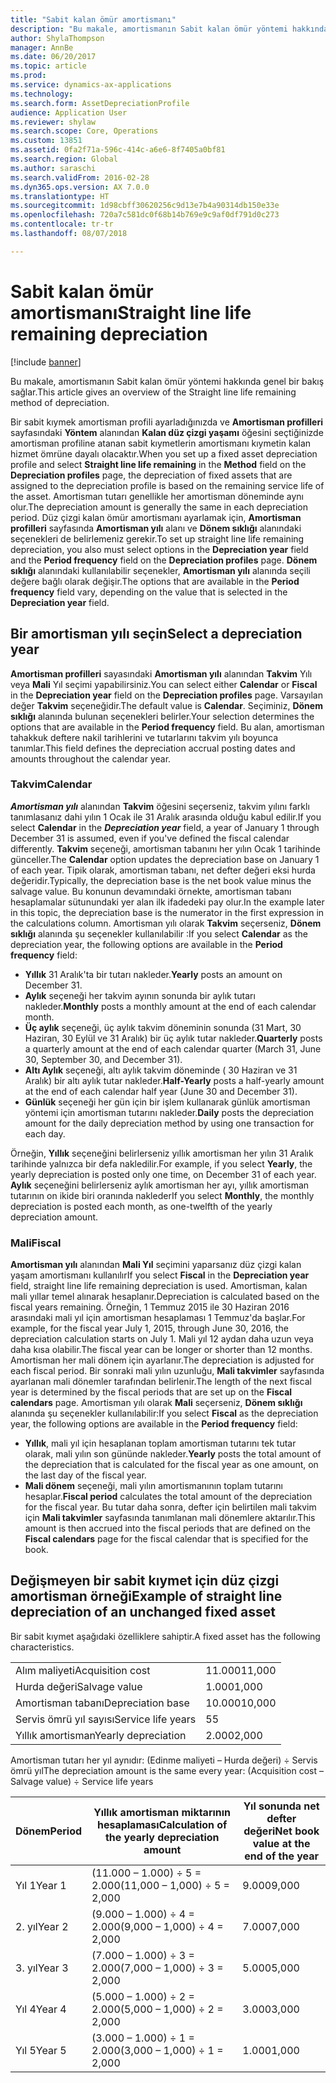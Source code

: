 ```yaml
---
title: "Sabit kalan ömür amortismanı"
description: "Bu makale, amortismanın Sabit kalan ömür yöntemi hakkında genel bir bakış sağlar."
author: ShylaThompson
manager: AnnBe
ms.date: 06/20/2017
ms.topic: article
ms.prod: 
ms.service: dynamics-ax-applications
ms.technology: 
ms.search.form: AssetDepreciationProfile
audience: Application User
ms.reviewer: shylaw
ms.search.scope: Core, Operations
ms.custom: 13851
ms.assetid: 0fa2f71a-596c-414c-a6e6-8f7405a0bf81
ms.search.region: Global
ms.author: saraschi
ms.search.validFrom: 2016-02-28
ms.dyn365.ops.version: AX 7.0.0
ms.translationtype: HT
ms.sourcegitcommit: 1d98cbff30620256c9d13e7b4a90314db150e33e
ms.openlocfilehash: 720a7c581dc0f68b14b769e9c9af0df791d0c273
ms.contentlocale: tr-tr
ms.lasthandoff: 08/07/2018

---
```


# <a name="straight-line-life-remaining-depreciation"></a><span data-ttu-id="61a1b-103">Sabit kalan ömür amortismanı</span><span class="sxs-lookup"><span data-stu-id="61a1b-103">Straight line life remaining depreciation</span></span>

[!include [banner](../includes/banner.md)]

<span data-ttu-id="61a1b-104">Bu makale, amortismanın Sabit kalan ömür yöntemi hakkında genel bir bakış sağlar.</span><span class="sxs-lookup"><span data-stu-id="61a1b-104">This article gives an overview of the Straight line life remaining method of depreciation.</span></span>

<span data-ttu-id="61a1b-105">Bir sabit kıymek amortisman profili ayarladığınızda ve **Amortisman profilleri** sayfasındaki **Yöntem** alanından **Kalan düz çizgi yaşamı** öğesini seçtiğinizde amortisman profiline atanan sabit kıymetlerin amortismanı kıymetin kalan hizmet ömrüne dayalı olacaktır.</span><span class="sxs-lookup"><span data-stu-id="61a1b-105">When you set up a fixed asset depreciation profile and select **Straight line life remaining** in the **Method** field on the **Depreciation profiles** page, the depreciation of fixed assets that are assigned to the depreciation profile is based on the remaining service life of the asset.</span></span> <span data-ttu-id="61a1b-106">Amortisman tutarı genellikle her amortisman döneminde aynı olur.</span><span class="sxs-lookup"><span data-stu-id="61a1b-106">The depreciation amount is generally the same in each depreciation period.</span></span> <span data-ttu-id="61a1b-107">Düz çizgi kalan ömür amortismanı ayarlamak için, **Amortisman profilleri** sayfasında **Amortisman yılı** alanı ve **Dönem sıklığı** alanındaki seçenekleri de belirlemeniz gerekir.</span><span class="sxs-lookup"><span data-stu-id="61a1b-107">To set up straight line life remaining depreciation, you also must select options in the **Depreciation year** field and the **Period frequency** field on the **Depreciation profiles** page.</span></span> <span data-ttu-id="61a1b-108">**Dönem sıklığı** alanındaki kullanılabilir seçenekler, **Amortisman yılı** alanında seçili değere bağlı olarak değişir.</span><span class="sxs-lookup"><span data-stu-id="61a1b-108">The options that are available in the **Period frequency** field vary, depending on the value that is selected in the **Depreciation year** field.</span></span>

## <a name="select-a-depreciation-year"></a><span data-ttu-id="61a1b-109">Bir amortisman yılı seçin</span><span class="sxs-lookup"><span data-stu-id="61a1b-109">Select a depreciation year</span></span>
<span data-ttu-id="61a1b-110">**Amortisman profilleri** sayasındaki **Amortisman yılı** alanından **Takvim** Yılı veya **Mali** Yıl seçimi yapabilirsiniz.</span><span class="sxs-lookup"><span data-stu-id="61a1b-110">You can select either **Calendar** or **Fiscal** in the **Depreciation year** field on the **Depreciation profiles** page.</span></span> <span data-ttu-id="61a1b-111">Varsayılan değer **Takvim** seçeneğidir.</span><span class="sxs-lookup"><span data-stu-id="61a1b-111">The default value is **Calendar**.</span></span> <span data-ttu-id="61a1b-112">Seçiminiz, **Dönem sıklığı** alanında bulunan seçenekleri belirler.</span><span class="sxs-lookup"><span data-stu-id="61a1b-112">Your selection determines the options that are available in the **Period frequency** field.</span></span> <span data-ttu-id="61a1b-113">Bu alan, amortisman tahakkuk deftere nakil tarihlerini ve tutarlarını takvim yılı boyunca tanımlar.</span><span class="sxs-lookup"><span data-stu-id="61a1b-113">This field defines the depreciation accrual posting dates and amounts throughout the calendar year.</span></span>

### <a name="calendar"></a><span data-ttu-id="61a1b-114">Takvim</span><span class="sxs-lookup"><span data-stu-id="61a1b-114">Calendar</span></span>

<span data-ttu-id="61a1b-115">***Amortisman yılı*** alanından **Takvim** öğesini seçerseniz, takvim yılını farklı tanımlasanız dahi yılın 1 Ocak ile 31 Aralık arasında olduğu kabul edilir.</span><span class="sxs-lookup"><span data-stu-id="61a1b-115">If you select **Calendar** in the ***Depreciation year*** field, a year of January 1 through December 31 is assumed, even if you've defined the fiscal calendar differently.</span></span> <span data-ttu-id="61a1b-116">**Takvim** seçeneği, amortisman tabanını her yılın Ocak 1 tarihinde günceller.</span><span class="sxs-lookup"><span data-stu-id="61a1b-116">The **Calendar** option updates the depreciation base on January 1 of each year.</span></span> <span data-ttu-id="61a1b-117">Tipik olarak, amortisman tabanı, net defter değeri eksi hurda değeridir.</span><span class="sxs-lookup"><span data-stu-id="61a1b-117">Typically, the depreciation base is the net book value minus the salvage value.</span></span> <span data-ttu-id="61a1b-118">Bu konunun devamındaki örnekte, amortisman tabanı hesaplamalar sütunundaki yer alan ilk ifadedeki pay olur.</span><span class="sxs-lookup"><span data-stu-id="61a1b-118">In the example later in this topic, the depreciation base is the numerator in the first expression in the calculations column.</span></span> <span data-ttu-id="61a1b-119">Amortisman yılı olarak **Takvim** seçerseniz, **Dönem sıklığı** alanında şu seçenekler kullanılabilir :</span><span class="sxs-lookup"><span data-stu-id="61a1b-119">If you select **Calendar** as the depreciation year, the following options are available in the **Period frequency** field:</span></span>

-   <span data-ttu-id="61a1b-120">**Yıllık** 31 Aralık'ta bir tutarı nakleder.</span><span class="sxs-lookup"><span data-stu-id="61a1b-120">**Yearly** posts an amount on December 31.</span></span>
-   <span data-ttu-id="61a1b-121">**Aylık** seçeneği her takvim ayının sonunda bir aylık tutarı nakleder.</span><span class="sxs-lookup"><span data-stu-id="61a1b-121">**Monthly** posts a monthly amount at the end of each calendar month.</span></span>
-   <span data-ttu-id="61a1b-122">**Üç aylık** seçeneği, üç aylık takvim döneminin sonunda (31 Mart, 30 Haziran, 30 Eylül ve 31 Aralık) bir üç aylık tutar nakleder.</span><span class="sxs-lookup"><span data-stu-id="61a1b-122">**Quarterly** posts a quarterly amount at the end of each calendar quarter (March 31, June 30, September 30, and December 31).</span></span>
-   <span data-ttu-id="61a1b-123">**Altı Aylık** seçeneği, altı aylık takvim döneminde ( 30 Haziran ve 31 Aralık) bir altı aylık tutar nakleder.</span><span class="sxs-lookup"><span data-stu-id="61a1b-123">**Half-Yearly** posts a half-yearly amount at the end of each calendar half year (June 30 and December 31).</span></span>
-   <span data-ttu-id="61a1b-124">**Günlük** seçeneği her gün için bir işlem kullanarak günlük amortisman yöntemi için amortisman tutarını nakleder.</span><span class="sxs-lookup"><span data-stu-id="61a1b-124">**Daily** posts the depreciation amount for the daily depreciation method by using one transaction for each day.</span></span>

<span data-ttu-id="61a1b-125">Örneğin, **Yıllık** seçeneğini belirlerseniz yıllık amortisman her yılın 31 Aralık tarihinde yalnızca bir defa nakledilir.</span><span class="sxs-lookup"><span data-stu-id="61a1b-125">For example, if you select **Yearly**, the yearly depreciation is posted only one time, on December 31 of each year.</span></span> <span data-ttu-id="61a1b-126">**Aylık** seçeneğini belirlerseniz aylık amortisman her ayı, yıllık amortisman tutarının on ikide biri oranında nakleder</span><span class="sxs-lookup"><span data-stu-id="61a1b-126">If you select **Monthly**, the monthly depreciation is posted each month, as one-twelfth of the yearly depreciation amount.</span></span>

### <a name="fiscal"></a><span data-ttu-id="61a1b-127">Mali</span><span class="sxs-lookup"><span data-stu-id="61a1b-127">Fiscal</span></span>

<span data-ttu-id="61a1b-128">**Amortisman yılı** alanından **Mali Yıl** seçimini yaparsanız düz çizgi kalan yaşam amortismanı kullanılır</span><span class="sxs-lookup"><span data-stu-id="61a1b-128">If you select **Fiscal** in the **Depreciation year** field, straight line life remaining depreciation is used.</span></span> <span data-ttu-id="61a1b-129">Amortisman, kalan mali yıllar temel alınarak hesaplanır.</span><span class="sxs-lookup"><span data-stu-id="61a1b-129">Depreciation is calculated based on the fiscal years remaining.</span></span> <span data-ttu-id="61a1b-130">Örneğin, 1 Temmuz 2015 ile 30 Haziran 2016 arasındaki mali yıl için amortisman hesaplaması 1 Temmuz'da başlar.</span><span class="sxs-lookup"><span data-stu-id="61a1b-130">For example, for the fiscal year July 1, 2015, through June 30, 2016, the depreciation calculation starts on July 1.</span></span> <span data-ttu-id="61a1b-131">Mali yıl 12 aydan daha uzun veya daha kısa olabilir.</span><span class="sxs-lookup"><span data-stu-id="61a1b-131">The fiscal year can be longer or shorter than 12 months.</span></span> <span data-ttu-id="61a1b-132">Amortisman her mali dönem için ayarlanır.</span><span class="sxs-lookup"><span data-stu-id="61a1b-132">The depreciation is adjusted for each fiscal period.</span></span> <span data-ttu-id="61a1b-133">Bir sonraki mali yılın uzunluğu, **Mali takvimler** sayfasında ayarlanan mali dönemler tarafından belirlenir.</span><span class="sxs-lookup"><span data-stu-id="61a1b-133">The length of the next fiscal year is determined by the fiscal periods that are set up on the **Fiscal calendars** page.</span></span> <span data-ttu-id="61a1b-134">Amortisman yılı olarak **Mali** seçerseniz, **Dönem sıklığı** alanında şu seçenekler kullanılabilir:</span><span class="sxs-lookup"><span data-stu-id="61a1b-134">If you select **Fiscal** as the depreciation year, the following options are available in the **Period frequency** field:</span></span>

-   <span data-ttu-id="61a1b-135">**Yıllık**, mali yıl için hesaplanan toplam amortisman tutarını tek tutar olarak, mali yılın son gününde nakleder.</span><span class="sxs-lookup"><span data-stu-id="61a1b-135">**Yearly** posts the total amount of the depreciation that is calculated for the fiscal year as one amount, on the last day of the fiscal year.</span></span>
-   <span data-ttu-id="61a1b-136">**Mali dönem** seçeneği, mali yılın amortismanının toplam tutarını hesaplar.</span><span class="sxs-lookup"><span data-stu-id="61a1b-136">**Fiscal period** calculates the total amount of the depreciation for the fiscal year.</span></span> <span data-ttu-id="61a1b-137">Bu tutar daha sonra, defter için belirtilen mali takvim için **Mali takvimler** sayfasında tanımlanan mali dönemlere aktarılır.</span><span class="sxs-lookup"><span data-stu-id="61a1b-137">This amount is then accrued into the fiscal periods that are defined on the **Fiscal calendars** page for the fiscal calendar that is specified for the book.</span></span>

## <a name="example-of-straight-line-depreciation-of-an-unchanged-fixed-asset"></a><span data-ttu-id="61a1b-138">Değişmeyen bir sabit kıymet için düz çizgi amortisman örneği</span><span class="sxs-lookup"><span data-stu-id="61a1b-138">Example of straight line depreciation of an unchanged fixed asset</span></span>
<span data-ttu-id="61a1b-139">Bir sabit kıymet aşağıdaki özelliklere sahiptir.</span><span class="sxs-lookup"><span data-stu-id="61a1b-139">A fixed asset has the following characteristics.</span></span>

|                     |        |
|---------------------|--------|
| <span data-ttu-id="61a1b-140">Alım maliyeti</span><span class="sxs-lookup"><span data-stu-id="61a1b-140">Acquisition cost</span></span>    | <span data-ttu-id="61a1b-141">11.000</span><span class="sxs-lookup"><span data-stu-id="61a1b-141">11,000</span></span> |
| <span data-ttu-id="61a1b-142">Hurda değeri</span><span class="sxs-lookup"><span data-stu-id="61a1b-142">Salvage value</span></span>       | <span data-ttu-id="61a1b-143">1.000</span><span class="sxs-lookup"><span data-stu-id="61a1b-143">1,000</span></span>  |
| <span data-ttu-id="61a1b-144">Amortisman tabanı</span><span class="sxs-lookup"><span data-stu-id="61a1b-144">Depreciation base</span></span>   | <span data-ttu-id="61a1b-145">10.000</span><span class="sxs-lookup"><span data-stu-id="61a1b-145">10,000</span></span> |
| <span data-ttu-id="61a1b-146">Servis ömrü yıl sayısı</span><span class="sxs-lookup"><span data-stu-id="61a1b-146">Service life years</span></span>  | <span data-ttu-id="61a1b-147">5</span><span class="sxs-lookup"><span data-stu-id="61a1b-147">5</span></span>      |
| <span data-ttu-id="61a1b-148">Yıllık amortisman</span><span class="sxs-lookup"><span data-stu-id="61a1b-148">Yearly depreciation</span></span> | <span data-ttu-id="61a1b-149">2.000</span><span class="sxs-lookup"><span data-stu-id="61a1b-149">2,000</span></span>  |

<span data-ttu-id="61a1b-150">Amortisman tutarı her yıl aynıdır: (Edinme maliyeti – Hurda değeri) ÷ Servis ömrü yıl</span><span class="sxs-lookup"><span data-stu-id="61a1b-150">The depreciation amount is the same every year: (Acquisition cost – Salvage value) ÷ Service life years</span></span>

| <span data-ttu-id="61a1b-151">Dönem</span><span class="sxs-lookup"><span data-stu-id="61a1b-151">Period</span></span> | <span data-ttu-id="61a1b-152">Yıllık amortisman miktarının hesaplaması</span><span class="sxs-lookup"><span data-stu-id="61a1b-152">Calculation of the yearly depreciation amount</span></span> | <span data-ttu-id="61a1b-153">Yıl sonunda net defter değeri</span><span class="sxs-lookup"><span data-stu-id="61a1b-153">Net book value at the end of the year</span></span> |
|--------|-----------------------------------------------|---------------------------------------|
| <span data-ttu-id="61a1b-154">Yıl 1</span><span class="sxs-lookup"><span data-stu-id="61a1b-154">Year 1</span></span> | <span data-ttu-id="61a1b-155">(11.000 – 1.000) ÷ 5 = 2.000</span><span class="sxs-lookup"><span data-stu-id="61a1b-155">(11,000 – 1,000) ÷ 5 = 2,000</span></span>                  | <span data-ttu-id="61a1b-156">9.000</span><span class="sxs-lookup"><span data-stu-id="61a1b-156">9,000</span></span>                                 |
| <span data-ttu-id="61a1b-157">2. yıl</span><span class="sxs-lookup"><span data-stu-id="61a1b-157">Year 2</span></span> | <span data-ttu-id="61a1b-158">(9.000 – 1.000) ÷ 4 = 2.000</span><span class="sxs-lookup"><span data-stu-id="61a1b-158">(9,000 – 1,000) ÷ 4 = 2,000</span></span>                   | <span data-ttu-id="61a1b-159">7.000</span><span class="sxs-lookup"><span data-stu-id="61a1b-159">7,000</span></span>                                 |
| <span data-ttu-id="61a1b-160">3. yıl</span><span class="sxs-lookup"><span data-stu-id="61a1b-160">Year 3</span></span> | <span data-ttu-id="61a1b-161">(7.000 – 1.000) ÷ 3 = 2.000</span><span class="sxs-lookup"><span data-stu-id="61a1b-161">(7,000 – 1,000) ÷ 3 = 2,000</span></span>                   | <span data-ttu-id="61a1b-162">5.000</span><span class="sxs-lookup"><span data-stu-id="61a1b-162">5,000</span></span>                                 |
| <span data-ttu-id="61a1b-163">Yıl 4</span><span class="sxs-lookup"><span data-stu-id="61a1b-163">Year 4</span></span> | <span data-ttu-id="61a1b-164">(5.000 – 1.000) ÷ 2 = 2.000</span><span class="sxs-lookup"><span data-stu-id="61a1b-164">(5,000 – 1,000) ÷ 2 = 2,000</span></span>                   | <span data-ttu-id="61a1b-165">3.000</span><span class="sxs-lookup"><span data-stu-id="61a1b-165">3,000</span></span>                                 |
| <span data-ttu-id="61a1b-166">Yıl 5</span><span class="sxs-lookup"><span data-stu-id="61a1b-166">Year 5</span></span> | <span data-ttu-id="61a1b-167">(3.000 – 1.000) ÷ 1 = 2.000</span><span class="sxs-lookup"><span data-stu-id="61a1b-167">(3,000 – 1,000) ÷ 1 = 2,000</span></span>                   | <span data-ttu-id="61a1b-168">1.000</span><span class="sxs-lookup"><span data-stu-id="61a1b-168">1,000</span></span>                                 |






